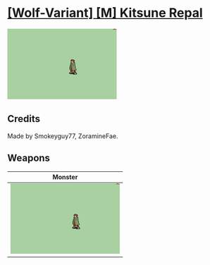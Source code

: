 # [\[Wolf-Variant\] \[M\] Kitsune Repal](./)
 

<img src="./8.%20Monster/Monster_000.png" alt="[Wolf-Variant] [M] Kitsune Repal standing" />

## Credits

Made by Smokeyguy77, ZoramineFae.

## Weapons
 

|Monster |
|  :---: |
| <img alt="Monster animation" src="./8.%20Monster/Monster.gif" /> |
